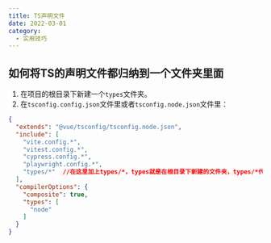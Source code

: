 ```yaml
---
title: TS声明文件
date: 2022-03-01
category:
  - 实用技巧
---
```


<!-- more -->

## 如何将TS的声明文件都归纳到一个文件夹里面

1. 在项目的根目录下新建一个`types`文件夹。
2. 在`tsconfig.config.json`文件里或者`tsconfig.node.json`文件里：
```json
{
  "extends": "@vue/tsconfig/tsconfig.node.json",
  "include": [
    "vite.config.*",
    "vitest.config.*",
    "cypress.config.*",
    "playwright.config.*",
    "types/*"  //在这里加上types/*，types就是在根目录下新建的文件夹，types/*代表的意思是types文件夹下的所有文件。
  ],
  "compilerOptions": {
    "composite": true,
    "types": [
      "node"
    ]
  }
}
```